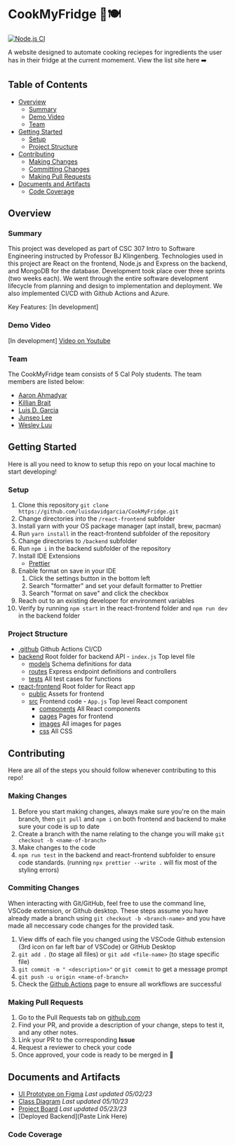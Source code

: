 # CookMyFridge 🍳🍽️

[![Node.js CI](https://github.com/luisdavidgarcia/CookMyFridge/actions/workflows/node.js.yml/badge.svg?branch=master)](https://github.com/luisdavidgarcia/CookMyFridge/actions/workflows/node.js.yml)

A website designed to automate cooking reciepes for ingredients the user has in their fridge at the current momement. View the list site here ➡️ 

## Table of Contents

- [Overview](#overview)
  - [Summary](#summary)
  - [Demo Video](#demo-video)
  - [Team](#team)
- [Getting Started](#getting-started)
  - [Setup](#setup)
  - [Project Structure](#project-structure)
- [Contributing](#contributing)
  - [Making Changes](#making-changes)
  - [Committing Changes](#commiting-changes)
  - [Making Pull Requests](#making-pull-requests)
- [Documents and Artifacts](#documents-and-artifacts)
  - [Code Coverage](#code-coverage)

## Overview

### Summary

This project was developed as part of CSC 307 Intro to Software Engineering instructed by Professor BJ Klingenberg. Technologies used in this project are React on the frontend, Node.js and Express on the backend, and MongoDB for the database. Development took place over three sprints (two weeks each). We went through the entire software development lifecycle from planning and design to implementation and deployment. We also implemented CI/CD with Github Actions and Azure.

Key Features:
[In development]


### Demo Video 

[In development]
[Video on Youtube](url_to_paste_here)

### Team

The CookMyFridge team consists of 5 Cal Poly students. The team members are listed below:

- [Aaron Ahmadyar](https://github.com/aahmadyar123)
- [Killian Brait](https://github.com/killian-brait)
- [Luis D. Garcia](https://github.com/luisdavidgarcia)
- [Junseo Lee](https://github.com/junseo-lee-git)
- [Wesley Luu](https://github.com/Westluu)

## Getting Started

Here is all you need to know to setup this repo on your local machine to start developing!

### Setup

1. Clone this repository `git clone https://github.com/luisdavidgarcia/CookMyFridge.git`
2. Change directories into the `/react-frontend` subfolder
3. Install yarn with your OS package manager (apt install, brew, pacman)
3. Run `yarn install` in the react-frontend subfolder of the repository
4. Change directories to `/backend` subfolder
5. Run `npm i` in the backend subfolder of the repository
6. Install IDE Extensions
   - [Prettier](https://marketplace.visualstudio.com/items?itemName=esbenp.prettier-vscode)
7. Enable format on save in your IDE
   1. Click the settings button in the bottom left
   2. Search "formatter" and set your default formatter to Prettier
   3. Search "format on save" and click the checkbox
8. Reach out to an existing developer for environment variables
9. Verify by running `npm start` in the react-frontend folder and `npm run dev` in the backend folder

### Project Structure

- [.github](./github/) Github Actions CI/CD
- [backend](./backend/) Root folder for backend API - `index.js` Top level file
  - [models](./backend/models/) Schema definitions for data
  - [routes](./backend/routes/) Express endpoint definitions and controllers
  - [tests](./backend/tests/) All test cases for functions
- [react-frontend](./react-frontend/) Root folder for React app
  - [public](./react-frontend/public/) Assets for frontend
  - [src](./react-frontend/src/) Frontend code - `App.js` Top level React component
    - [components](./react-frontend/src/components/) All React components
    - [pages](./react-frontend/src/pages/) Pages for frontend
    - [images](./react-frontend/src/images/) All images for pages
    - [css](./react-frontend/src/css/) All CSS

## Contributing

Here are all of the steps you should follow whenever contributing to this repo!

### Making Changes

1. Before you start making changes, always make sure you're on the main branch, then `git pull` and `npm i` on both frontend and backend to make sure your code is up to date
2. Create a branch with the name relating to the change you will make `git checkout -b <name-of-branch>`
3. Make changes to the code
4. `npm run test` in the backend and react-frontend subfolder to ensure code standards. (running `npx prettier --write .` will fix most of the styling errors)

### Commiting Changes

When interacting with Git/GitHub, feel free to use the command line, VSCode extension, or Github desktop. These steps assume you have already made a branch using `git checkout -b <branch-name>` and you have made all neccessary code changes for the provided task.

1. View diffs of each file you changed using the VSCode Github extension (3rd icon on far left bar of VSCode) or GitHub Desktop
2. `git add .` (to stage all files) or `git add <file-name>` (to stage specific file)
3. `git commit -m " <description>"` or
   `git commit` to get a message prompt
4. `git push -u origin <name-of-branch>`
5. Check the [Github Actions](https://github.com/bbmcmann/307MovieProject/actions) page to ensure all workflows are successful

### Making Pull Requests

1. Go to the Pull Requests tab on [github.com](https://github.com/luisdavidgarcia/CookMyFridge/pulls)
2. Find your PR, and provide a description of your change, steps to test it, and any other notes.
3. Link your PR to the corresponding **Issue**
4. Request a reviewer to check your code
5. Once approved, your code is ready to be merged in 🎉

## Documents and Artifacts

- [UI Prototype on Figma](https://www.figma.com/file/aiMV0RDdwZRwe6ndwtWHBT/CookMyFridge-StoryBoard?node-id=0-1&t=QBe2OVX9WKU5nJmk-0) _Last updated 05/02/23_
- [Class Diagram](https://drive.google.com/file/d/1b9TPzRBATNbwP3GYv5hafMv3em1Qn5tf/view?usp=share_link) _Last updated 05/10/23_
- [Project Board](https://github.com/users/luisdavidgarcia/projects/1/views/1) _Last updated 05/23/23_
- [Deployed Backend](Paste Link Here)

### Code Coverage


